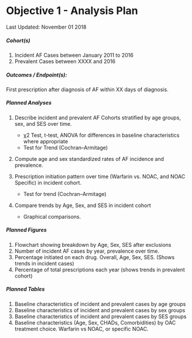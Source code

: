 Objective 1 - Analysis Plan
================
Last Updated: November 01 2018

##### Cohort(s)

1.  Incident AF Cases between January 2011 to 2016
2.  Prevalent Cases between XXXX and 2016

##### Outcomes / Endpoint(s):

First prescription after diagnosis of AF within XX days of diagnosis.

##### Planned Analyses

1.  Describe incident and prevalent AF Cohorts stratified by age groups, sex, and SES over time.
    -   χ2 Test, t-test, ANOVA for differences in baseline characteristics where appropriate
    -   Test for Trend (Cochran–Armitage)

2.  Compute age and sex standardized rates of AF incidence and prevalence.
3.  Prescription initiation pattern over time (Warfarin vs. NOAC, and NOAC Specific) in incident cohort.
    -   Test for trend (Cochran–Armitage)

4.  Compare trends by Age, Sex, and SES in incident cohort
    -   Graphical comparisons.

##### Planned Figures

1.  Flowchart showing breakdown by Age, Sex, SES after exclusions
2.  Number of incident AF cases by year, prevalence over time.
3.  Percentage initiated on each drug. Overall, Age, Sex, SES. (Shows trends in incident cases)
4.  Percentage of total prescriptions each year (shows trends in prevalent cohort)

##### Planned Tables

1.  Baseline characteristics of incident and prevalent cases by age groups
2.  Baseline characteristics of incident and prevalent cases by sex groups
3.  Baseline characteristics of incident and prevalent cases by SES groups
4.  Baseline characteristics (Age, Sex, CHADs, Comorbidities) by OAC treatment choice. Warfarin vs NOAC, or specific NOAC.
